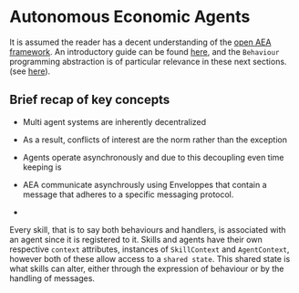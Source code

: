 # Autonomous Economic Agents

It is assumed the reader has a decent understanding of the 
[open AEA framework](https://valory-xyz.github.io/open-aea/).
An introductory guide can be found [here](https://valory-xyz.github.io/open-aea/), 
and the `Behaviour` programming abstraction is of particular relevance in
these next sections.
(see [here](https://valory-xyz.github.io/open-aea/skill/#behaviourspy)).


## Brief recap of key concepts

- Multi agent systems are inherently decentralized
- As a result, conflicts of interest are the norm rather than the exception
- Agents operate asynchronously and due to this decoupling even time keeping is 


- AEA communicate asynchrously using Enveloppes that 
contain a message that adheres to a specific messaging protocol.
- 

Every skill, that is to say both behaviours and handlers, is associated with an 
agent since it is registered to it. Skills and agents have their own respective
`context` attributes, instances of `SkillContext` and `AgentContext`, however
both of these allow access to a ```shared state```. This shared state is what 
skills can alter, either through the expression of behaviour or by the handling 
of messages.


## 


## 






